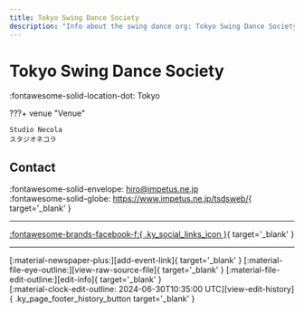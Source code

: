 ```yaml
---
title: Tokyo Swing Dance Society
description: "Info about the swing dance org: Tokyo Swing Dance Society."
---
```


# Tokyo Swing Dance Society

:fontawesome-solid-location-dot: Tokyo  


???+ venue "Venue"

    Studio Necola  
    スタジオネコラ  

## Contact

:fontawesome-solid-envelope: <hiro@impetus.ne.jp>  
:fontawesome-solid-globe: <https://www.impetus.ne.jp/tsdsweb/>{ target='_blank' }  

---

 [:fontawesome-brands-facebook-f:{ .ky_social_links_icon }](https://www.facebook.com/TokyoSwingDance){ target='_blank' }

---

<div class="ky_page_footer" markdown>
<div class="ky_page_footer_trailing" markdown="span">
[:material-newspaper-plus:][add-event-link]{ target='_blank' }
[:material-file-eye-outline:][view-raw-source-file]{ target='_blank' }
[:material-file-edit-outline:][edit-info]{ target='_blank' }
</div>
<div class="ky_page_footer_leading" markdown="span">
[:material-clock-edit-outline: 2024-06-30T10:35:00 UTC][view-edit-history]{ .ky_page_footer_history_button target='_blank' }
</div>
</div>

[add-event-link]: https://github.com/swingdance/events/issues/new?assignees=&labels=add+event&projects=&template=02-add_entity.yml&title=%5Bjp%5D%20%3CName%3E&region=jp&province=Tokyo&city=Tokyo&org_id=tokyo-swing-dance-society "Add Event"
[view-raw-source-file]: https://github.com/swingdance/orgs/blob/main/jp/tokyo-swing-dance-society.json "View Raw Source File"
[edit-info]: https://github.com/swingdance/orgs/issues/new?assignees=&labels=update+org&projects=&template=03-update_entity.yml&title=%5Bjp%5D%20Tokyo%20Swing%20Dance%20Society&region=jp&id=tokyo-swing-dance-society&name=Tokyo%20Swing%20Dance%20Society "Edit Info"

[view-edit-history]: https://github.com/swingdance/orgs/commits/main/jp/tokyo-swing-dance-society.json "View Edit History"
